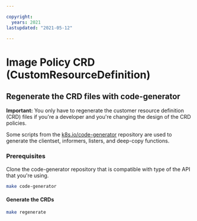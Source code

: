 ```yaml
---

copyright:
  years: 2021
lastupdated: "2021-05-12"

---
```


# Image Policy CRD (CustomResourceDefinition)

## Regenerate the CRD files with code-generator

**Important:** You only have to regenerate the customer resource definition (CRD) files if you're a developer and you're changing the design of the CRD policies.

Some scripts from the [k8s.io/code-generator](https://github.com/kubernetes/code-generator) repository are used to generate the clientset, informers, listers, and deep-copy functions.

### Prerequisites

Clone the code-generator repository that is compatible with type of the API that you're using.

```bash
make code-generator
```

#### Generate the CRDs

```bash
make regenerate
```
